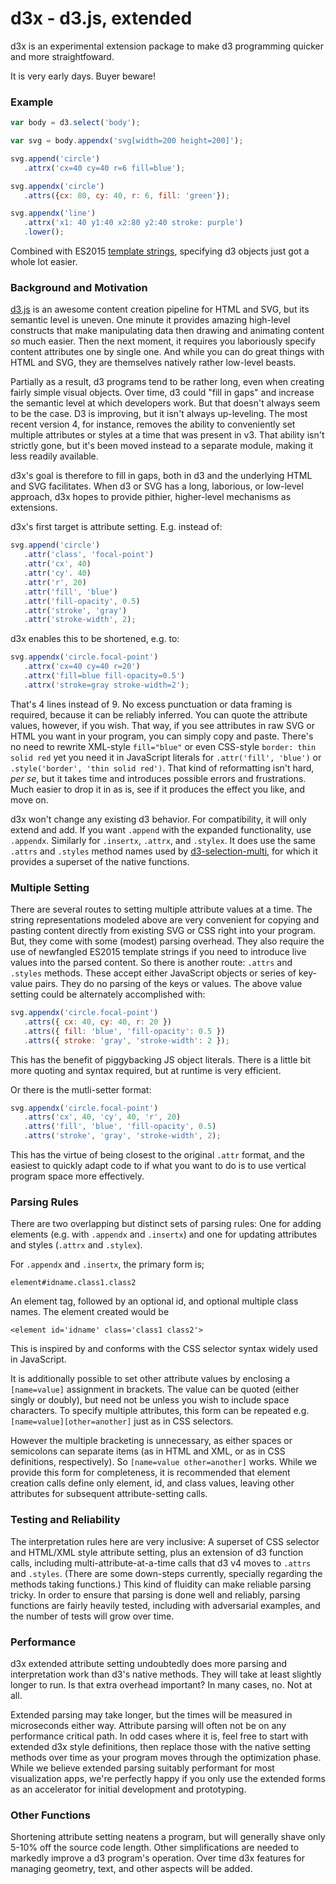
# d3x - d3.js, extended

d3x is an experimental extension package to make d3
programming quicker and more straightfoward.

It is very early days. Buyer beware!

### Example

```javascript
var body = d3.select('body');

var svg = body.appendx('svg[width=200 height=200]');

svg.append('circle')
   .attrx('cx=40 cy=40 r=6 fill=blue');

svg.appendx('circle')
   .attrs({cx: 80, cy: 40, r: 6, fill: 'green'});

svg.appendx('line')
   .attrx('x1: 40 y1:40 x2:80 y2:40 stroke: purple')
   .lower();
```

Combined with ES2015 [template strings](https://developer.mozilla.org/en-US/docs/Web/JavaScript/Reference/Template_literals),
specifying d3 objects just got a whole lot easier.

### Background and Motivation

[d3.js](https://d3js.org) is an awesome content creation pipeline for HTML and
SVG, but its semantic level is uneven. One minute it provides amazing high-level
constructs that make manipulating data then drawing and animating content *so*
much easier. Then the next moment, it requires you laboriously specify content
attributes one by single one. And while you can do great things with HTML and
SVG, they are themselves natively rather low-level beasts.

Partially as a result, d3 programs tend to be rather long, even when creating
fairly simple visual objects. Over time, d3 could "fill in gaps" and increase
the semantic level at which developers work. But that doesn't always seem to be
the case. D3 is improving, but it isn't always up-leveling. The most recent
version 4, for instance, removes the ability to conveniently set multiple
attributes or styles at a time that was present in v3. That ability isn't
strictly gone, but it's been moved instead to a separate module, making it less
readily available.

d3x's goal is therefore to fill in gaps, both in d3 and the underlying HTML
and SVG facilitates. When d3 or SVG has a long,
laborious, or low-level approach, d3x hopes to provide pithier,
higher-level mechanisms as extensions.

d3x's first target is
attribute setting. E.g. instead of:

```javascript
svg.append('circle')
   .attr('class', 'focal-point')
   .attr('cx', 40)
   .attr('cy'. 40)
   .attr('r', 20)
   .attr('fill', 'blue')
   .attr('fill-opacity', 0.5)
   .attr('stroke', 'gray')
   .attr('stroke-width', 2);
```

d3x enables this to be shortened, e.g. to:

```javascript
svg.appendx('circle.focal-point')
   .attrx('cx=40 cy=40 r=20')
   .attrx('fill=blue fill-opacity=0.5')
   .attrx('stroke=gray stroke-width=2');
```

That's 4 lines instead of 9. No excess punctuation or data framing is required,
because it can be reliably inferred. You can quote the attribute values,
however, if you wish. That way, if you see attributes in raw SVG or HTML you
want in your program, you can simply copy and paste. There's no need to rewrite
XML-style `fill="blue"` or even CSS-style `border: thin solid red` yet you need
it in JavaScript literals for `.attr('fill', 'blue')` or `.style('border', 'thin
solid red')`. That kind of reformatting isn't hard, *per se*, but it takes time
and introduces possible errors and frustrations. Much easier to drop it in as
is, see if it produces the effect you like, and move on.

d3x won't change any existing d3 behavior. For compatibility,
it will only extend and add. If you want `.append` with the
expanded functionality, use `.appendx`. Similarly for `.insertx`,
`.attrx`, and `.stylex`. It does use the same `.attrs` and `.styles`
method names used by [d3-selection-multi](https://github.com/d3/d3-selection-multi),
for which it provides a superset of the native functions.

### Multiple Setting

There are several routes to setting multiple attribute values
at a time. The string representations modeled above are very
convenient for copying and pasting content directly from existing
SVG or CSS right into your program. But, they come with some (modest)
parsing overhead. They also require the use of newfangled ES2015
template strings if you need to introduce live values into the parsed
content. So there is another route: `.attrs` and `.styles` methods.
These accept either JavaScript objects or series of key-value pairs.
They do no parsing of the keys or values. The above value setting could
be alternately accomplished with:

```javascript
svg.appendx('circle.focal-point')
   .attrs({ cx: 40, cy: 40, r: 20 })
   .attrs({ fill: 'blue', 'fill-opacity': 0.5 })
   .attrs({ stroke: 'gray', 'stroke-width': 2 });
```

This has the benefit of piggybacking JS object literals.
There is a little bit more quoting and syntax required, but
at runtime is very efficient.

Or there is the mutli-setter format:

```javascript
svg.appendx('circle.focal-point')
   .attrs('cx', 40, 'cy', 40, 'r', 20)
   .attrs('fill', 'blue', 'fill-opacity', 0.5)
   .attrs('stroke', 'gray', 'stroke-width', 2);
```

This has the virtue of being closest to the original `.attr`
format, and the easiest to quickly adapt code to if what you
want to do is to use vertical program space more effectively.

### Parsing Rules

There are two overlapping but distinct
sets of parsing rules: One for adding elements (e.g. with
`.appendx` and `.insertx`) and one for updating attributes
and styles (`.attrx` and `.stylex`).

For `.appendx` and `.insertx`, the primary form is;

    element#idname.class1.class2

An element tag, followed by an optional id, and optional
multiple class names. The element created would be

    <element id='idname' class='class1 class2'>

This is inspired by and conforms with the CSS selector
syntax widely used in JavaScript.

It is additionally possible to set other attribute values by enclosing a
`[name=value]` assignment in brackets. The value can be quoted (either singly or
doubly), but need not be unless you wish to include space characters. To specify
multiple attributes, this form can be repeated e.g.
`[name=value][other=another]` just as in CSS selectors.

However the multiple bracketing is unnecessary, as either spaces or semicolons
can separate items (as in HTML and XML, or as in CSS definitions, respectively).
So `[name=value other=another]` works. While we provide this form for
completeness, it is recommended that element creation calls define only element,
id, and class values, leaving other attributes for subsequent attribute-setting
calls.

### Testing and Reliability

The interpretation rules here are very inclusive: A superset of CSS selector and
HTML/XML style attribute setting, plus an extension of d3 function calls,
including multi-attribute-at-a-time calls that d3 v4 moves to `.attrs` and
`.styles`. (There are some down-steps currently, specially regarding the methods
taking functions.) This kind of fluidity can make reliable parsing tricky. In
order to ensure that parsing is done well and reliably, parsing functions are
fairly heavily tested, including with adversarial examples, and the number of
tests will grow over time.

### Performance

d3x extended attribute setting undoubtedly does more parsing and interpretation
work than d3's native methods. They will take at least slightly longer to run.
Is that extra overhead important? In many cases, no. Not at all.

Extended parsing may take longer, but the times will be measured in microseconds
either way. Attribute parsing will often not be on any performance critical
path. In odd cases where it is, feel free to start with extended d3x style
definitions, then replace those with the native setting methods over time as
your program moves through the optimization phase. While we believe extended
parsing suitably performant for most visualization apps, we're perfectly happy
if you only use the extended forms as an accelerator for initial development and
prototyping.

### Other Functions

Shortening attribute setting neatens a program, but
will generally shave only 5-10% off the source code length. Other
simplifications are needed to markedly improve a d3 program's
operation. Over time d3x
features for managing geometry, text, and other aspects will be added.
